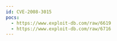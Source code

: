 ```yaml
---
id: CVE-2008-3015
pocs:
  - https://www.exploit-db.com/raw/6619
  - https://www.exploit-db.com/raw/6716
---
```

